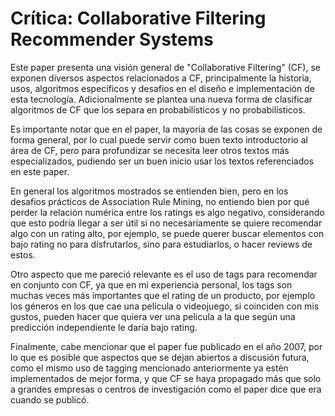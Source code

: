 # Crítica: Collaborative Filtering Recommender Systems

Este paper presenta una visión general de "Collaborative Filtering" (CF), se exponen diversos aspectos relacionados a CF, principalmente la historia, usos, algoritmos específicos y desafíos en el diseño e implementación de esta tecnología. Adicionalmente se plantea una nueva forma de clasificar algoritmos de CF que los separa en probabilísticos y no probabilísticos.

Es importante notar que en el paper, la mayoría de las cosas se exponen de forma general, por lo cual puede servir como buen texto introductorio al área de CF, pero para profundizar se necesita leer otros textos más especializados, pudiendo ser un buen inicio usar los textos referenciados en este paper.

En general los algoritmos mostrados se entienden bien, pero en los desafios prácticos de Association Rule Mining, no entiendo bien por qué perder la relación numérica entre los ratings es algo negativo, considerando que esto podría llegar a ser útil si no necesariamente se quiere recomendar algo con un rating alto, por ejemplo, se puede querer buscar elementos con bajo rating no para disfrutarlos, sino para estudiarlos, o hacer reviews de estos.

Otro aspecto que me pareció relevante es el uso de tags para recomendar en conjunto con CF, ya que en mi experiencia personal, los tags son muchas veces más importantes que el rating de un producto, por ejemplo los géneros en los que cae una película o videojuego, si coinciden con mis gustos, pueden hacer que quiera ver una pelicula a la que según una predicción independiente le daría bajo rating.

Finalmente, cabe mencionar que el paper fue publicado en el año 2007, por lo que es posible que aspectos que se dejan abiertos a discusión futura, como el mismo uso de tagging mencionado anteriormente ya estén implementados de mejor forma, y que CF se haya propagado más que solo a grandes empresas o centros de investigación como el paper dice que era cuando se publicó.
